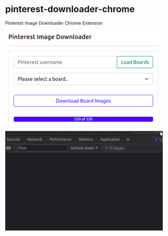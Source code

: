 # pinterest-downloader-chrome
Pinterest Image Downloader Chrome Extension

![Alt text](./showcase/showcase.png)
![Alt text](./showcase/showcase.gif)
